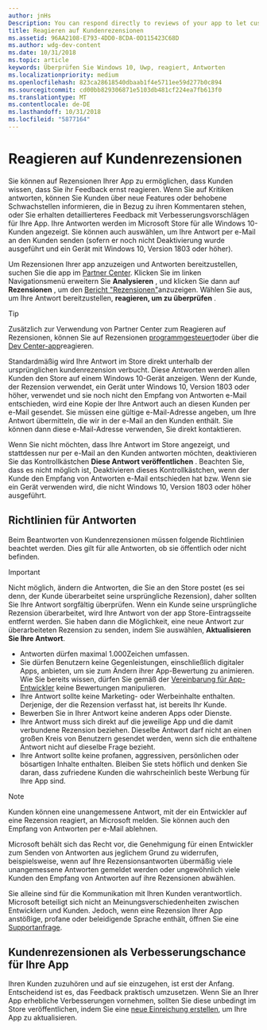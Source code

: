 ```yaml
---
author: jnHs
Description: You can respond directly to reviews of your app to let customers know you’re listening to their feedback.
title: Reagieren auf Kundenrezensionen
ms.assetid: 96AA2108-E793-4DD0-8CDA-0D115423C68D
ms.author: wdg-dev-content
ms.date: 10/31/2018
ms.topic: article
keywords: Überprüfen Sie Windows 10, Uwp, reagiert, Antworten
ms.localizationpriority: medium
ms.openlocfilehash: 823ca28618540dbaab1f4e5711ee59d277b0c894
ms.sourcegitcommit: cd00bb829306871e5103db481cf224ea7fb613f0
ms.translationtype: MT
ms.contentlocale: de-DE
ms.lasthandoff: 10/31/2018
ms.locfileid: "5877164"
---
```

# <a name="respond-to-customer-reviews"></a>Reagieren auf Kundenrezensionen


Sie können auf Rezensionen Ihrer App zu ermöglichen, dass Kunden wissen, dass Sie ihr Feedback ernst reagieren. Wenn Sie auf Kritiken antworten, können Sie Kunden über neue Features oder behobene Schwachstellen informieren, die in Bezug zu ihren Kommentaren stehen, oder Sie erhalten detaillierteres Feedback mit Verbesserungsvorschlägen für Ihre App. Ihre Antworten werden im Microsoft Store für alle Windows 10-Kunden angezeigt. Sie können auch auswählen, um Ihre Antwort per e-Mail an den Kunden senden (sofern er noch nicht Deaktivierung wurde ausgeführt und ein Gerät mit Windows 10, Version 1803 oder höher).

Um Rezensionen Ihrer app anzuzeigen und Antworten bereitzustellen, suchen Sie die app im [Partner Center](https://partner.microsoft.com/dashboard). Klicken Sie im linken Navigationsmenü erweitern Sie **Analysieren** , und klicken Sie dann auf **Rezensionen** , um den [Bericht "Rezensionen"](reviews-report.md)anzuzeigen. Wählen Sie aus, um Ihre Antwort bereitzustellen, **reagieren, um zu überprüfen** .

> [!TIP]
> Zusätzlich zur Verwendung von Partner Center zum Reagieren auf Rezensionen, können Sie auf Rezensionen [programmgesteuert](../monetize/submit-responses-to-app-reviews.md)oder über die [Dev Center-app](https://www.microsoft.com/store/apps/dev-center/9nblggh4r5ws)reagieren.

Standardmäßig wird Ihre Antwort im Store direkt unterhalb der ursprünglichen kundenrezension verbucht. Diese Antworten werden allen Kunden den Store auf einem Windows 10-Gerät anzeigen. Wenn der Kunde, der Rezension verwendet, ein Gerät unter Windows 10, Version 1803 oder höher, verwendet und sie noch nicht den Empfang von Antworten e-Mail entschieden, wird eine Kopie der Ihre Antwort auch an diesen Kunden per e-Mail gesendet.  Sie müssen eine gültige e-Mail-Adresse angeben, um Ihre Antwort übermitteln, die wir in der e-Mail an den Kunden enthält. Sie können dann diese e-Mail-Adresse verwenden, Sie direkt kontaktieren.

Wenn Sie nicht möchten, dass Ihre Antwort im Store angezeigt, und stattdessen nur per e-Mail an den Kunden antworten möchten, deaktivieren Sie das Kontrollkästchen **Diese Antwort veröffentlichen** . Beachten Sie, dass es nicht möglich ist, Deaktivieren dieses Kontrollkästchen, wenn der Kunde den Empfang von Antworten e-Mail entschieden hat bzw. Wenn sie ein Gerät verwenden wird, die nicht Windows 10, Version 1803 oder höher ausgeführt.

## <a name="guidelines-for-responses"></a>Richtlinien für Antworten

Beim Beantworten von Kundenrezensionen müssen folgende Richtlinien beachtet werden. Dies gilt für alle Antworten, ob sie öffentlich oder nicht befinden.

> [!IMPORTANT]
> Nicht möglich, ändern die Antworten, die Sie an den Store postet (es sei denn, der Kunde überarbeitet seine ursprüngliche Rezension), daher sollten Sie Ihre Antwort sorgfältig überprüfen. Wenn ein Kunde seine ursprüngliche Rezension überarbeitet, wird Ihre Antwort von der app Store-Eintragsseite entfernt werden. Sie haben dann die Möglichkeit, eine neue Antwort zur überarbeiteten Rezension zu senden, indem Sie auswählen, **Aktualisieren Sie Ihre Antwort**.

-   Antworten dürfen maximal 1.000Zeichen umfassen.
-   Sie dürfen Benutzern keine Gegenleistungen, einschließlich digitaler Apps, anbieten, um sie zum Ändern ihrer App-Bewertung zu animieren. Wie Sie bereits wissen, dürfen Sie gemäß der [Vereinbarung für App-Entwickler](https://docs.microsoft.com/legal/windows/agreements/app-developer-agreement) keine Bewertungen manipulieren.
-   Ihre Antwort sollte keine Marketing- oder Werbeinhalte enthalten. Derjenige, der die Rezension verfasst hat, ist bereits Ihr Kunde.
-   Bewerben Sie in Ihrer Antwort keine anderen Apps oder Dienste.
-   Ihre Antwort muss sich direkt auf die jeweilige App und die damit verbundene Rezension beziehen. Dieselbe Antwort darf nicht an einen großen Kreis von Benutzern gesendet werden, wenn sich die enthaltene Antwort nicht auf dieselbe Frage bezieht.
-   Ihre Antwort sollte keine profanen, aggressiven, persönlichen oder bösartigen Inhalte enthalten. Bleiben Sie stets höflich und denken Sie daran, dass zufriedene Kunden die wahrscheinlich beste Werbung für Ihre App sind.

> [!NOTE]
> Kunden können eine unangemessene Antwort, mit der ein Entwickler auf eine Rezension reagiert, an Microsoft melden. Sie können auch den Empfang von Antworten per e-Mail ablehnen.
>
> Microsoft behält sich das Recht vor, die Genehmigung für einen Entwickler zum Senden von Antworten aus jeglichem Grund zu widerrufen, beispielsweise, wenn auf Ihre Rezensionsantworten übermäßig viele unangemessene Antworten gemeldet werden oder ungewöhnlich viele Kunden den Empfang von Antworten auf ihre Rezensionen abwählen.

Sie alleine sind für die Kommunikation mit Ihren Kunden verantwortlich. Microsoft beteiligt sich nicht an Meinungsverschiedenheiten zwischen Entwicklern und Kunden. Jedoch, wenn eine Rezension Ihrer App anstößige, profane oder beleidigende Sprache enthält, öffnen Sie eine [Supportanfrage](http://go.microsoft.com/fwlink/p/?LinkID=401178).


## <a name="use-customer-reviews-to-improve-your-app"></a>Kundenrezensionen als Verbesserungschance für Ihre App

Ihren Kunden zuzuhören und auf sie einzugehen, ist erst der Anfang. Entscheidend ist es, das Feedback praktisch umzusetzen. Wenn Sie an Ihrer App erhebliche Verbesserungen vornehmen, sollten Sie diese unbedingt im Store veröffentlichen, indem Sie eine [neue Einreichung erstellen](app-submissions.md), um Ihre App zu aktualisieren.
